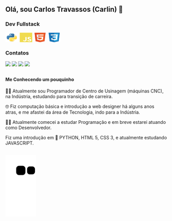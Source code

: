 ## Olá, sou Carlos Travassos (Carlin)  👋

### Dev Fullstack

<div style = "display: inline_block">

<img align="center" alt="Rafa-Python" height="30" width="40" src="https://raw.githubusercontent.com/devicons/devicon/master/icons/python/python-original.svg">
<img align="center" alt="Rafa-Js" height="30" width="40" src="https://raw.githubusercontent.com/devicons/devicon/master/icons/javascript/javascript-plain.svg">
<img align="center" alt="Rafa-HTML" height="30" width="40" src="https://raw.githubusercontent.com/devicons/devicon/master/icons/html5/html5-original.svg">
<img align="center" alt="Rafa-CSS" height="30" width="40" src="https://raw.githubusercontent.com/devicons/devicon/master/icons/css3/css3-original.svg">

### Contatos
  
<div>
   <a href="https://instagram.com/carlin_travassos" target="_blank"><img src="https://img.shields.io/badge/-Instagram-%23E4405F?style=for-the-badge&logo=instagram&logoColor=white" target="_blank"></a>
  <a href="https://www.linkedin.com/in/carlos-travassos-85a501166/" target="_blank"><img src="https://img.shields.io/badge/-LinkedIn-%230077B5?style=for-the-badge&logo=linkedin&logoColor=white" target="_blank"></a>
  <a href="https://discord.com/channels/Carlin_Travassos#1427" target="_blank"><img src="https://img.shields.io/badge/Discord-7289DA?style=for-the-badge&logo=discord&logoColor=white" target="_blank"></a>
  <a href = "mailto:dev.carlostravassos@gmail.com"><img src="https://img.shields.io/badge/-Gmail-%23333?style=for-the-badge&logo=gmail&logoColor=white" target="_blank"></a>

<div/>
  
##
  
#### Me Conhecendo um pouquinho
  
  🧑‍🏭 Atualmente sou Programador de Centro de Usinagem (máquinas CNC), na Indústria, estudando para transição de carreira.
  
  🤓 Fiz computação básica e introdução a web designer há alguns anos atras, e me afastei da área de Tecnologia, indo para a Indústria.
  
  🧑‍🎓 Atualmente comecei a estudar Programação e em breve estarei atuando como Desenvolvedor.
  
  Fiz uma introdução em 🐍 PYTHON, HTML 5, CSS 3, e atualmente estudando JAVASCRIPT.
  
##
    
![Snake animation](https://github.com/rafaballerini/rafaballerini/blob/output/github-contribution-grid-snake.svg)
</div>
  
##
